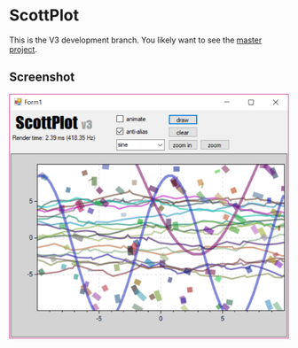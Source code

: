 # ScottPlot

This is the V3 development branch. You likely want to see the [master project](https://github.com/swharden/ScottPlot/).

## Screenshot
![](/src/ScottPlot/screenshot.png)
